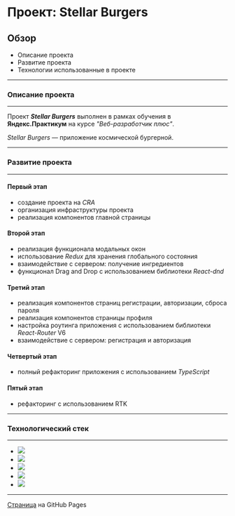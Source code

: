 # Проект: Stellar Burgers
## Обзор

* Описание проекта
* Развитие проекта
* Технологии использованные в проекте
---
### Описание проекта
---
Проект ***Stellar Burgers*** выполнен в рамках обучения в **Яндекс.Практикум** на курсе *"Веб-разработчик плюс"*.

*Stellar Burgers* — приложение космической бургерной.

---
### Развитие проекта
---
#### Первый этап
- создание проекта на *CRA*
- организация инфраструктуры проекта
- реализация компонентов главной страницы
#### Второй этап
- реализация функционала модальных окон
- использование *Redux* для хранения глобального состояния
- взаимодействие с сервером: получение ингредиентов
- функционал Drag and Drop с использованием библиотеки *React-dnd*
#### Третий этап
- реализация компонентов страниц регистрации, авторизации, сброса пароля
- реализация компонентов страницы профиля
- настройка роутинга приложения с использованием библиотеки *React-Router* V6
- взаимодействие с сервером: регистрация и авторизация
#### Четвертый этап
- полный рефакторинг приложения с использованием *TypeScript*
#### Пятый этап
- рефакторинг с использованием RTK
---
### Технологический стек
---
- <img src="https://img.shields.io/badge/CSS-403A3A?style=plastic&logo=css3"/>
- <img src="https://img.shields.io/badge/TypeScript-403A3A?style=plastic&logo=typeScript"/>
- <img src="https://img.shields.io/badge/React-403A3A?style=plastic&logo=react"/>
- <img src="https://img.shields.io/badge/Redux-403A3A?style=plastic&logo=redux"/>
- <img src="https://img.shields.io/badge/React Router-403A3A?style=plastic&logo=react router"/>
---

[Страница](https://ruslanyar.github.io/react-burger-app/#/) на GitHub Pages
